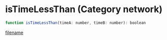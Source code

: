 # isTimeLessThan (Category network)

```js
function isTimeLessThan(timeA: number, timeB: number): boolean
```

[filename](isTimeLessThan_m.md ':include')
